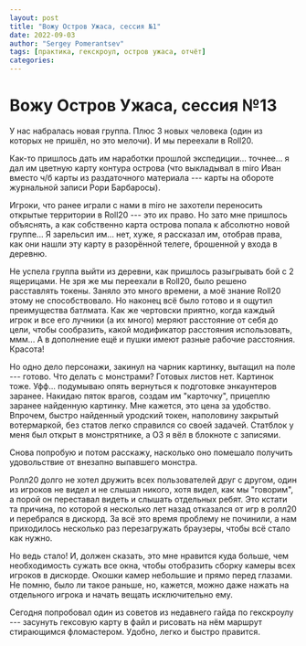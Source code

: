 ```yaml
---
layout: post
title: "Вожу Остров Ужаса, сессия №1"
date: 2022-09-03
author: "Sergey Pomerantsev"
tags: [практика, гекскроул, остров ужаса, отчёт]
categories:
---
```


# Вожу Остров Ужаса, сессия №13

У нас набралась новая группа. Плюс 3 новых человека (один из которых не пришёл, но это мелочи). И мы переехали в Roll20.

Как-то пришлось дать им наработки прошлой экспедиции... точнее... я дал им цветную карту контура острова (что выкладывал в miro Иван вместо ч/б карты из раздаточного материала --- карты на обороте журнальной записи Рори Барбаросы).

Игроки, что ранее играли с нами в miro не захотели переносить открытые территории в Roll20 --- это их право. Но зато мне пришлось объяснять, а как собственно карта острова попала к абсолютно новой группе... Я зарельсил им... нет, хуже, я рассказал им, отобрав права, как они нашли эту карту в разорённой телеге, брошенной у входа в деревню.

Не успела группа выйти из деревни, как пришлось разыгрывать бой с 2 ящерицами. Не зря же мы переехали в Roll20, было решено расставлять токены. Заняло это много времени, а моё знание Roll20 этому не способствовало. Но наконец всё было готово и я ощутил преимущества батлмата. Как же чертовски приятно, когда каждый игрок и все его лучники (а их много) меряют расстояние от себя до цели, чтобы сообразить, какой модификатор расстояния использовать, ммм... А в дополнение ещё и пушки имеют разные рабочие расстояния. Красота!

Но одно дело персонажи, закинул на чарник картинку, вытащил на поле --- готово. Что делать с монстрами? Готовых листов нет. Картинок тоже. Уфф... подумываю опять вернуться к подготовке энкаунтеров заранее. Накидаю пяток врагов, создам им "карточку", прицеплю заранее найденную картинку. Мне кажется, это цена за удобство. Впрочем, быстро найденный уродский токен, наполовину закрытый вотермаркой, без статов легко справился со своей задачей. Статблок у меня был открыт в монстрятнике, а ОЗ я вёл в блокноте с записями.

Снова попробую и потом расскажу, насколько оно помешало получить удовольствие от внезапно выпавшего монстра.

Ролл20 долго не хотел дружить всех пользователей друг с другом, один из игроков не видел и не слышал никого, хотя видел, как мы "говорим", а порой он переставал видеть и слышать отдельных ребят. Это кстати та причина, по которой я несколько лет назад отказался от игр в ролл20 и перебрался в дискорд. За всё это время проблему не починили, а нам приходилось несколько раз перезагружать браузеры, чтобы всё стало как нужно.

Но ведь стало! И, должен сказать, это мне нравится куда больше, чем необходимость сужать все окна, чтобы отобразить сборку камеры всех игроков в дискорде. Окошки камер небольшие и прямо перед глазами. Не помню, было ли такое раньше, но, кажется, можно даже нажать на отдельного игрока и начать вещать исключительно ему.

Сегодня попробовал один из советов из недавнего гайда по гекскроулу --- засунуть гексовую карту в файл и рисовать на нём маршрут стирающимся фломастером. Удобно, легко и быстро правится.
